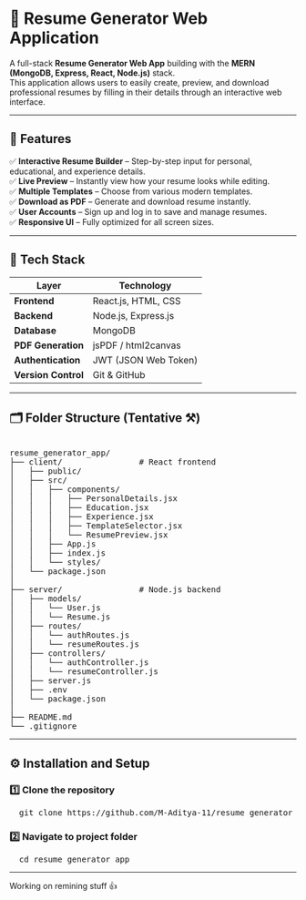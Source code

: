 # 🧾 Resume Generator Web Application  

A full-stack **Resume Generator Web App** building with the **MERN (MongoDB, Express, React, Node.js)** stack.  
This application allows users to easily create, preview, and download professional resumes by filling in their details through an interactive web interface.  

---

## 🚀 Features

✅ **Interactive Resume Builder** – Step-by-step input for personal, educational, and experience details.  
✅ **Live Preview** – Instantly view how your resume looks while editing.  
✅ **Multiple Templates** – Choose from various modern templates.  
✅ **Download as PDF** – Generate and download resume instantly.  
✅ **User Accounts** – Sign up and log in to save and manage resumes.  
✅ **Responsive UI** – Fully optimized for all screen sizes.  

---

## 🧠 Tech Stack  

| Layer | Technology |
|--------|-------------|
| **Frontend** | React.js, HTML, CSS |
| **Backend** | Node.js, Express.js |
| **Database** | MongoDB |
| **PDF Generation** | jsPDF / html2canvas |
| **Authentication** | JWT (JSON Web Token) |
| **Version Control** | Git & GitHub |

---

## 🗂 Folder Structure (Tentative ⚒️)  
<pre>  
resume_generator_app/
├── client/                # React frontend
│   ├── public/
│   ├── src/
│   │   ├── components/
│   │   │   ├── PersonalDetails.jsx
│   │   │   ├── Education.jsx
│   │   │   ├── Experience.jsx
│   │   │   ├── TemplateSelector.jsx
│   │   │   └── ResumePreview.jsx
│   │   ├── App.js
│   │   ├── index.js
│   │   └── styles/
│   └── package.json
│
├── server/                # Node.js backend
│   ├── models/
│   │   └── User.js
│   │   └── Resume.js
│   ├── routes/
│   │   └── authRoutes.js
│   │   └── resumeRoutes.js
│   ├── controllers/
│   │   └── authController.js
│   │   └── resumeController.js
│   ├── server.js
│   ├── .env
│   └── package.json
│
├── README.md
└── .gitignore
</pre>

---

## ⚙️ Installation and Setup

### 1️⃣ Clone the repository

<pre>
  git clone https://github.com/M-Aditya-11/resume_generator_app.git
</pre>

### 2️⃣ Navigate to project folder

<pre>
  cd resume_generator_app
</pre>

---


Working on remining stuff 👍
